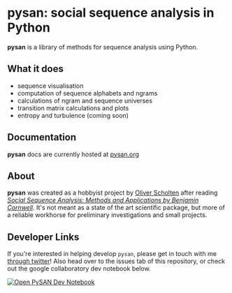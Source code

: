 # **pysan**: social sequence analysis in Python

**pysan** is a library of methods for sequence analysis using Python.

## What it does
- sequence visualisation
- computation of sequence alphabets and ngrams
- calculations of ngram and sequence universes
- transition matrix calculations and plots
- entropy and turbulence (coming soon)

## Documentation
**pysan** docs are currently hosted at [pysan.org](https://pysan.org)

## About
**pysan** was created as a hobbyist project by [Oliver Scholten](https://twitter.com/ojscholten) after reading *[Social Sequence Analysis: Methods and Applications by Benjamin Cornwell](https://www.cambridge.org/core/books/social-sequence-analysis/3AC786DA3C99EB8795C7271BB350CB88)*. It's not meant as a state of the art scientific package, but more of a reliable workhorse for preliminary investigations and small projects.

## Developer Links
If you're interested in helping develop `pysan`, please get in touch with me [through twitter](https://twitter.com/ojscholten)! Also head over to the issues tab of this repository, or check out the google collaboratory dev notebook below.

[![Open PySAN Dev Notebook](https://colab.research.google.com/assets/colab-badge.svg)](https://colab.research.google.com/github/pysan-dev/pysan/blob/master/docs/notebooks/pysan_dev.ipynb)
